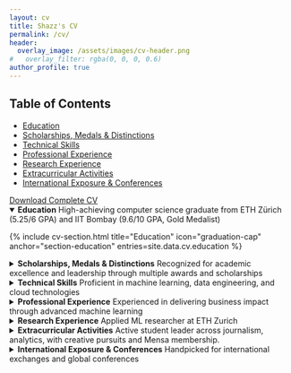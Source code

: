 ```yaml
---
layout: cv
title: Shazz's CV
permalink: /cv/
header:
  overlay_image: /assets/images/cv-header.png
#   overlay_filter: rgba(0, 0, 0, 0.6)
author_profile: true
---
```


## Table of Contents

- [Education](#section-education)
- [Scholarships, Medals & Distinctions](#section-awards)
- [Technical Skills](#section-skills)
- [Professional Experience](#section-experience)
- [Research Experience](#section-research)
- [Extracurricular Activities](#section-extracurriculars)
- [International Exposure & Conferences](#section-international)

<div class="cv-download">
   <a href="/assets/files/Shazz_CV.pdf" class="btn btn--primary">
      <i class="fas fa-download"></i> Download Complete CV
   </a>
</div>

<details id="section-education" open>
  <summary>
    <strong>Education</strong>
    <span class="cv-section-summary">
      High-achieving computer science graduate from ETH Zürich (5.25/6 GPA) and IIT Bombay (9.6/10 GPA, Gold Medalist)
    </span>
  </summary>

{% include cv-section.html
   title="Education"
   icon="graduation-cap"
   anchor="section-education"
   entries=site.data.cv.education %}

</details>

<details id="section-awards">
  <summary>
    <strong>Scholarships, Medals & Distinctions</strong>
    <span class="cv-section-summary">
      Recognized for academic excellence and leadership through multiple awards and scholarships
    </span>
  </summary>

{% include cv-section.html
   title="Scholarships, Medals & Distinctions"
   icon="award"
   anchor="section-awards"
   entries=site.data.cv.awards %}

</details>

<details id="section-skills">
  <summary>
    <strong>Technical Skills</strong>
    <span class="cv-section-summary">
      Proficient in machine learning, data engineering, and cloud technologies
    </span>
  </summary>

{% include cv-section.html
   title="Technical Skills"
   icon="laptop-code"
   anchor="section-skills"
   entries=site.data.cv.technical_skills %}

</details>

<details id="section-experience">
  <summary>
    <strong>Professional Experience</strong>
    <span class="cv-section-summary">
      Experienced in delivering business impact through advanced machine learning
    </span>
  </summary>

{% include cv-section.html
   title="Experience"
   icon="briefcase"
   anchor="section-experience"
   entries=site.data.cv.experience
   entry_prefix="exp" %}

</details>

<details id="section-research">
  <summary>
    <strong>Research Experience</strong>
    <span class="cv-section-summary">
      Applied ML researcher at ETH Zurich
    </span>
  </summary>

{% include cv-section.html
   title="Research"
   icon="flask"
   anchor="section-research"
   entries=site.data.cv.research
   entry_prefix="res" %}

</details>

<details id="section-extracurriculars">
  <summary>
    <strong>Extracurricular Activities</strong>
    <span class="cv-section-summary">
      Active student leader across journalism, analytics, with creative pursuits and Mensa membership.
    </span>
  </summary>

{% include cv-section.html
   title="Extracurricular Activities"
   icon="users"
   anchor="section-extracurriculars"
   entries=site.data.cv.extracurriculars %}

</details>

<details id="section-international">
  <summary>
    <strong>International Exposure & Conferences</strong>
    <span class="cv-section-summary">
      Handpicked for international exchanges and global conferences
    </span>
  </summary>

{% include cv-section.html
   title="International Exposure & Conferences"
   icon="globe"
   anchor="section-international"
   entries=site.data.cv.international %}

</details>
